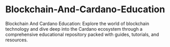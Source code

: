 # Blockchain-And-Cardano-Education
Blockchain And Cardano Education: Explore the world of blockchain technology and dive deep into the Cardano ecosystem through a comprehensive educational repository packed with guides, tutorials, and resources.
